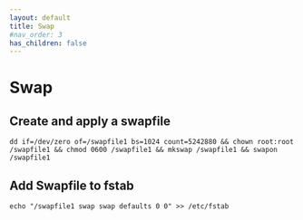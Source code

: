 ```yaml
---
layout: default
title: Swap
#nav_order: 3
has_children: false
---
```


# Swap

## Create and apply a swapfile
```dd if=/dev/zero of=/swapfile1 bs=1024 count=5242880 && chown root:root /swapfile1 && chmod 0600 /swapfile1 && mkswap /swapfile1 && swapon /swapfile1```

## Add Swapfile to fstab
```echo "/swapfile1 swap swap defaults 0 0" >> /etc/fstab```
